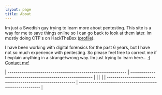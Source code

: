 ```yaml
---
layout: page
title: About
---
```


Im just a Swedish guy trying to learn more about pentesting.
This site is a way for me to save things online so I can go back to look at them later. Im mostly doing CTF's on HackTheBox (<a href="https://www.hackthebox.eu/profile/44591">profile</a>).

I have been working with digital forensics for the past 6 years, but I have not so much experience with pentesting. So please feel free to correct me if I explain anything in a strange/wrong way. 
Im just trying to learn here... ;)
<a href="mailto:datahackare@disroot.org">Contact me!</a>


| ------------------------------------------------------------- | ---------------------------------------------------------- |
| <script src="https://www.hackthebox.eu/badge/44591"></script> | <script src="https://tryhackme.com/badge/106966"></script> |
| ------------------------------------------------------------- | ---------------------------------------------------------- |


